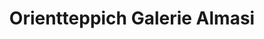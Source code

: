 ---
title: "Orientteppich Galerie Almasi"
url: /hildesheim/orientteppich-galerie-almasi/
shop: Möbel
---